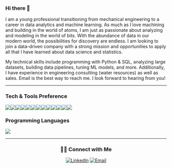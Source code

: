 ### Hi there 👋

I am a young professional transitioning from mechanical engineering to a career in data analytics and machine learning. As much as I love machining and building in the world of atoms, I am just as passionate about analyzing and modeling in the world of bits. With the abundance of data in our modern world, the possibilities for discovery are endless. I am looking to join a data-driven company with a strong mission and opportunities to apply all that I have learned about data science and statistics.

My technical skills include programming with Python & SQL, analyzing large datasets, building data pipelines, tuning ML models, and more. Additionally, I have experience in engineering consulting (water resources) as well as sales. Email is the best way to reach me. I look forward to hearing from you!

---

### Tech & Tools Preference
<img src="https://img.shields.io/badge/-Jupyter-FFA611?style=flat&logo=jupyter&logoColor=FFFFFF"><img src="https://img.shields.io/badge/-Google%20Colab-FFA611?style=flat&logo=Google%20Colab&logoColor=FFFFFF"><img src="https://img.shields.io/badge/-PostgreSQL-1572B6?style=flat&logo=postgresql&logoColor=white"><img src="https://img.shields.io/badge/-MongoDB-4DB33D?style=flat&logo=mongodb&logoColor=FFFFFF"><img src="https://img.shields.io/badge/-MySQL-F29111?style=flat&logo=mysql&logoColor=FFFFFF"><img src="http://img.shields.io/badge/-Git-F1502F?style=flat&logo=git&logoColor=FFFFFF"><img src="http://img.shields.io/badge/-Github-000000?style=flat&logo=github&logoColor=FFFFFF"><img src="http://img.shields.io/badge/-VS%20Code-007ACC?style=flat&logo=visual%20studio%20code&logoColor=white"><img src="http://img.shields.io/badge/-Heroku-430098?style=flat&logo=heroku&logoColor=white"><img src="https://img.shields.io/badge/-Flask-4285F4?style=flat&logo=flask&logoColor=white"><img src="https://img.shields.io/badge/-Scikit%20Learn-4285F4?style=flat&logo=scikitlearn&logoColor=white"><img src="https://img.shields.io/badge/-TensorFlow-F29111?style=flat&logo=tensorflow&logoColor=FFFFFF"><img src = "https://img.shields.io/badge/-Keras-E34F26?style=flat&logo=Keras&logoColor=white">


### Programming Languages
<img src="https://img.shields.io/badge/-Python-black?style=flat&logo=python&logoColor=white"> 

---

<h3 align="center"> 🤝🏻 Connect with Me </h3>

<p align="center">
<a href="https://www.linkedin.com/in/aballa/" target="_blank"><img alt="LinkedIn" src="https://img.shields.io/badge/LinkedIn-@aballa-blue?style=flat&logo=linkedin"></a>
<a href="mailto:abdel.balla@gmail.com"><img alt="Email" src="https://img.shields.io/badge/Email-abdel.balla@gmail.com-blue?style=flat&logo=gmail"></a>
</p>

<!--
**amballa/amballa** is a ✨ _special_ ✨ repository because its `README.md` (this file) appears on your GitHub profile.
-->
